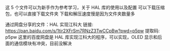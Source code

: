 这 5 个文件可以为新手作为参考学习，关于 HAL 库的使用以及配置
可以下载压缩包，也可以直接下载文件夹
下载和解压速度慢是因为文件夹数量多

通过网盘分享的文件：HAL 实现江科大
链接: https://pan.baidu.com/s/1tir2XFrSm7RNzZ3TwCCpBw?pwd=p5pw 提取码: p5pw
这里的百度网盘是 HAL 库实现江科大的程序，可以实现，OLED 显示和后面的通信模块有冲突，目前没解决
